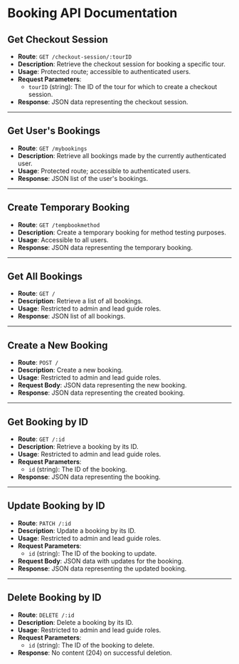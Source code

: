 # Booking API Documentation

## Get Checkout Session

- **Route**: `GET /checkout-session/:tourID`
- **Description**: Retrieve the checkout session for booking a specific tour.
- **Usage**: Protected route; accessible to authenticated users.
- **Request Parameters**:
  - `tourID` (string): The ID of the tour for which to create a checkout session.
- **Response**: JSON data representing the checkout session.

---

## Get User's Bookings

- **Route**: `GET /mybookings`
- **Description**: Retrieve all bookings made by the currently authenticated user.
- **Usage**: Protected route; accessible to authenticated users.
- **Response**: JSON list of the user's bookings.

---

## Create Temporary Booking

- **Route**: `GET /tempbookmethod`
- **Description**: Create a temporary booking for method testing purposes.
- **Usage**: Accessible to all users.
- **Response**: JSON data representing the temporary booking.

---

## Get All Bookings

- **Route**: `GET /`
- **Description**: Retrieve a list of all bookings.
- **Usage**: Restricted to admin and lead guide roles.
- **Response**: JSON list of all bookings.

---

## Create a New Booking

- **Route**: `POST /`
- **Description**: Create a new booking.
- **Usage**: Restricted to admin and lead guide roles.
- **Request Body**: JSON data representing the new booking.
- **Response**: JSON data representing the created booking.

---

## Get Booking by ID

- **Route**: `GET /:id`
- **Description**: Retrieve a booking by its ID.
- **Usage**: Restricted to admin and lead guide roles.
- **Request Parameters**:
  - `id` (string): The ID of the booking.
- **Response**: JSON data representing the booking.

---

## Update Booking by ID

- **Route**: `PATCH /:id`
- **Description**: Update a booking by its ID.
- **Usage**: Restricted to admin and lead guide roles.
- **Request Parameters**:
  - `id` (string): The ID of the booking to update.
- **Request Body**: JSON data with updates for the booking.
- **Response**: JSON data representing the updated booking.

---

## Delete Booking by ID

- **Route**: `DELETE /:id`
- **Description**: Delete a booking by its ID.
- **Usage**: Restricted to admin and lead guide roles.
- **Request Parameters**:
  - `id` (string): The ID of the booking to delete.
- **Response**: No content (204) on successful deletion.
